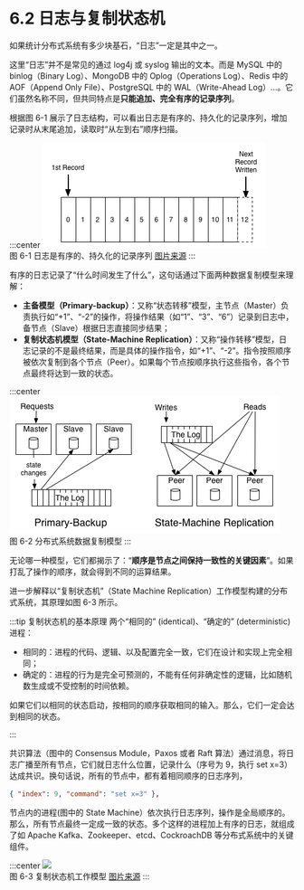 # 6.2 日志与复制状态机

如果统计分布式系统有多少块基石，“日志”一定是其中之一。

这里“日志”并不是常见的通过 log4j 或 syslog 输出的文本。而是 MySQL 中的 binlog（Binary Log）、MongoDB 中的 Oplog（Operations Log）、Redis 中的 AOF（Append Only File）、PostgreSQL 中的 WAL（Write-Ahead Log）...。它们虽然名称不同，但共同特点是**只能追加、完全有序的记录序列**。

根据图 6-1 展示了日志结构，可以看出日志是有序的、持久化的记录序列，增加记录时从末尾追加，读取时“从左到右”顺序扫描。

:::center
  ![](../assets/log.png) <br/>
  图 6-1 日志是有序的、持久化的记录序列 [图片来源](https://engineering.linkedin.com/distributed-systems/log-what-every-software-engineer-should-know-about-real-time-datas-unifying)
:::

有序的日志记录了“什么时间发生了什么”，这句话通过下面两种数据复制模型来理解：

- **主备模型（Primary-backup）**：又称“状态转移”模型，主节点（Master）负责执行如“+1”、“-2”的操作，将操作结果（如“1”、“3”、“6”）记录到日志中，备节点（Slave）根据日志直接同步结果；
- **复制状态机模型（State-Machine Replication）**：又称“操作转移”模型，日志记录的不是最终结果，而是具体的操作指令，如“+1”、“-2”。指令按照顺序被依次复制到各个节点（Peer）。如果每个节点按顺序执行这些指令，各个节点最终将达到一致的状态。

:::center
  ![](../assets/active_and_passive_arch.png) <br/>
  图 6-2 分布式系统数据复制模型
:::

无论哪一种模型，它们都揭示了：“**顺序是节点之间保持一致性的关键因素**”。如果打乱了操作的顺序，就会得到不同的运算结果。

进一步解释以“复制状态机”（State Machine Replication）工作模型构建的分布式系统，其原理如图 6-3 所示。

:::tip 复制状态机的基本原理
两个“相同的” (identical)、“确定的” (deterministic) 进程：

- 相同的：进程的代码、逻辑、以及配置完全一致，它们在设计和实现上完全相同；
- 确定的：进程的行为是完全可预测的，不能有任何非确定性的逻辑，比如随机数生成或不受控制的时间依赖。

如果它们以相同的状态启动，按相同的顺序获取相同的输入。那么，它们一定会达到相同的状态。

:::

共识算法（图中的 Consensus Module，Paxos 或者 Raft 算法）通过消息，将日志广播至所有节点，它们就日志什么位置，记录什么（序号为 9，执行 set x=3）达成共识。换句话说，所有的节点中，都有着相同顺序的日志序列，

```json
{ "index": 9, "command": "set x=3" },
```

节点内的进程(图中的 State Machine）依次执行日志序列，操作是全局顺序的。那么，所有节点最终一定成一致的状态。多个这样的进程加上有序的日志，就组成了如 Apache Kafka、Zookeeper、etcd、CockroachDB 等分布式系统中的关键组件。

:::center
  ![](../assets/Replicated-state-machine.webp) <br/>
  图 6-3 复制状态机工作模型 [图片来源](https://raft.github.io/raft.pdf)
:::

[^1]: https://engineering.linkedin.com/distributed-systems/log-what-every-software-engineer-should-know-about-real-time-datas-unifying 